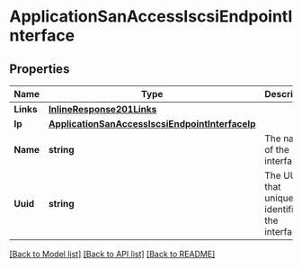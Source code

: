 # ApplicationSanAccessIscsiEndpointInterface

## Properties

Name | Type | Description | Notes
------------ | ------------- | ------------- | -------------
**Links** | [**InlineResponse201Links**](inline_response_201__links.md) |  | [optional] 
**Ip** | [**ApplicationSanAccessIscsiEndpointInterfaceIp**](application_san_access_iscsi_endpoint_interface_ip.md) |  | [optional] 
**Name** | **string** | The name of the interface. | [optional] 
**Uuid** | **string** | The UUID that uniquely identifies the interface. | [optional] 

[[Back to Model list]](../README.md#documentation-for-models) [[Back to API list]](../README.md#documentation-for-api-endpoints) [[Back to README]](../README.md)


